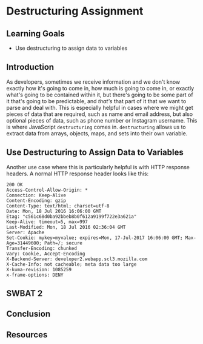 # Destructuring Assignment

## Learning Goals

- Use destructuring to assign data to variables

## Introduction

As developers, sometimes we receive information and we don't know exactly how
it's going to come in, how much is going to come in, or exactly what's going to
be contained within it, but there's going to be some part of it that's going to
be predictable, and _that's_ that part of it that we want to parse and deal
with. This is especially helpful in cases where we might get pieces of data that
are required, such as name and email address, but also optional pieces of data,
such as phone number or Instagram username. This is where JavaScript
`destructuring` comes in. `destructuring` allows us to extract data from arrays,
objects, maps, and sets into their own variable. 


## Use Destructuring to Assign Data to Variables

Another use case where this is particularly helpful is with HTTP response headers. A normal HTTP response header looks like this:
```
200 OK
Access-Control-Allow-Origin: *
Connection: Keep-Alive
Content-Encoding: gzip
Content-Type: text/html; charset=utf-8
Date: Mon, 18 Jul 2016 16:06:00 GMT
Etag: "c561c68d0ba92bbeb8b0f612a9199f722e3a621a"
Keep-Alive: timeout=5, max=997
Last-Modified: Mon, 18 Jul 2016 02:36:04 GMT
Server: Apache
Set-Cookie: mykey=myvalue; expires=Mon, 17-Jul-2017 16:06:00 GMT; Max-Age=31449600; Path=/; secure
Transfer-Encoding: chunked
Vary: Cookie, Accept-Encoding
X-Backend-Server: developer2.webapp.scl3.mozilla.com
X-Cache-Info: not cacheable; meta data too large
X-kuma-revision: 1085259
x-frame-options: DENY
```


## SWBAT 2

## Conclusion

## Resources
[Destructuring assignment]: https://developer.mozilla.org/en-US/docs/Web/JavaScript/Reference/Operators/Destructuring_assignment